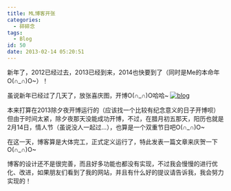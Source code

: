 ```yaml
---
title: ML博客开张
categories:
  - 碎碎念
tags:
  - Blog
id: 50
date: 2013-02-14 05:20:51
---
```


新年了，2012已经过去，2013已经到来，2014也快要到了（同时是Me的本命年O(∩_∩)O~）！

虽说新年已经过了几天了，放张喜庆图，开博O(∩_∩)O哈哈~
[![blog](http://wp-melove.qiniudn.com/blogimg/2013/02/2013.png)](http://wp-melove.qiniudn.com/blogimg/2013/02/2013.png)

本来打算在2013除夕夜开博运行的（应该找一个比较有纪念意义的日子开博呗）但由于时间太紧，除夕夜那天没能成功开博，不过，在腊月初五那天，阳历也就是2月14日，情人节（虽说没人一起过…），也算是一个双重节日吧O(∩_∩)O~

在这一天，博客算是大体完工，正式定义运行了，特此发表一篇文章来庆贺一下O(∩_∩)O~

博客的设计还不是很完善，而且好多功能也都没有实现，不过我会慢慢的进行优化、改进，如果朋友们看到了我的网站，并且有什么好的提议请告诉我，我会努力实现的！